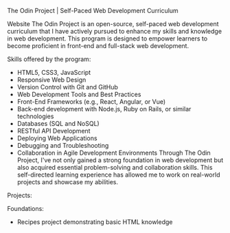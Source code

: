 The Odin Project | Self-Paced Web Development Curriculum

Website
The Odin Project is an open-source, self-paced web development curriculum that I have actively pursued to enhance my skills and knowledge in web development. This program is designed to empower learners to become proficient in front-end and full-stack web development.

Skills offered by the program:

- HTML5, CSS3, JavaScript
- Responsive Web Design
- Version Control with Git and GitHub
- Web Development Tools and Best Practices
- Front-End Frameworks (e.g., React, Angular, or Vue)
- Back-end development with Node.js, Ruby on Rails, or similar technologies
- Databases (SQL and NoSQL)
- RESTful API Development
- Deploying Web Applications
- Debugging and Troubleshooting
- Collaboration in Agile Development Environments
Through The Odin Project, I've not only gained a strong foundation in web development but also acquired essential problem-solving and collaboration skills. This self-directed learning experience has allowed me to work on real-world projects and showcase my abilities.

Projects:

Foundations:
- Recipes project demonstrating basic HTML knowledge
